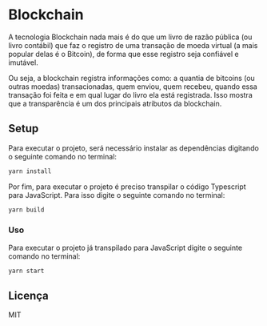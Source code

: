 # Blockchain

A tecnologia Blockchain nada mais é do que um livro de razão pública (ou livro contábil) que faz o registro de uma transação de moeda virtual (a mais popular delas é o Bitcoin), de forma que esse registro seja confiável e imutável.

Ou seja, a blockchain registra informações como: a quantia de bitcoins (ou outras moedas) transacionadas, quem enviou, quem recebeu, quando essa transação foi feita e em qual lugar do livro ela está registrada. Isso mostra que a transparência é um dos principais atributos da blockchain.

## Setup

Para executar o projeto, será necessário instalar as dependências digitando o seguinte comando no terminal:

```bash
yarn install
```

Por fim, para executar o projeto é preciso transpilar o código Typescript para JavaScript. Para isso digite o seguinte comando no terminal:

```bash
yarn build
```

### Uso

Para executar o projeto já transpilado para JavaScript digite o seguinte comando no terminal:

```bash
yarn start
```

## Licença

MIT
